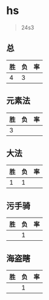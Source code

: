 # hs

> 24s3

## 总
|胜|负|率|
|-|-|-|
|4|3||

## 元素法
|胜|负|率|
|-|-|-|
|3|||

## 大法
|胜|负|率|
|-|-|-|
|1|1||

## 污手骑
|胜|负|率|
|-|-|-|
||1||

## 海盗瞎
|胜|负|率|
|-|-|-|
||1||
